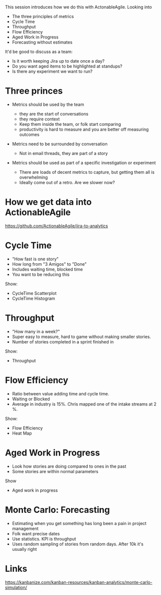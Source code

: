 This session introduces how we do this with ActonableAgile. Looking into

- The three principles of metrics
- Cycle Time
- Throughput
- Flow Efficiency
- Aged Work in Progress
- Forecasting without estimates

It'd be good to discuss as a team:

* Is it worth keeping Jira up to date once a day? 
* Do you want aged items to be highlighted at standups?
* Is there any experiment we want to run?

# Three princes

* Metrics should be used by the team 
  * they are the start of conversations
  * they require context
  * Keep them inside the team, or folk start comparing
  * productivity is hard to measure and you are better off measuring outcomes 

* Metrics need to be surrounded by conversation
  * Not in email threads, they are part of a story

* Metrics should be used as part of a specific investigation or experiment
  * There are loads of decent metrics to capture, but getting them all is overwhelming
  * Ideally come out of a retro. Are we slower now? 

# How we get data into ActionableAgile

https://github.com/ActionableAgile/jira-to-analytics

# Cycle Time

* "How fast is one story"
* How long from "3 Amigos" to "Done"
* Includes waiting time, blocked time
* You want to be reducing this

Show:

* CycleTime Scatterplot
* CycleTime Histogram

# Throughput

* "How many in a week?"
* Super easy to measure, hard to game without making smaller stories.
* Number of stories completed in a sprint finished in

Show:

* Throughput

# Flow Efficiency

* Ratio between value adding time and cycle time.
* Waiting or Blocked
* Average in industry is 15%. Chris mapped one of the intake streams at 2   %.

Show:

* Flow Efficiency
* Heat Map

# Aged Work in Progress

* Look how stories are doing compared to ones in the past
* Some stories are within normal parameters

Show

* Aged work in progress

# Monte Carlo: Forecasting

* Estimating when you get something has long been a pain in project management
* Folk want precise dates
* Use statistics. KPI is throughput
* Uses random sampling of stories from random days. After 10k it's usually right


# Links

https://kanbanize.com/kanban-resources/kanban-analytics/monte-carlo-simulation/

